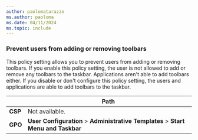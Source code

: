 ```yaml
---
author: paolomatarazzo
ms.author: paoloma
ms.date: 04/11/2024
ms.topic: include
---
```


### Prevent users from adding or removing toolbars

This policy setting allows you to prevent users from adding or removing toolbars. If you enable this policy setting, the user is not allowed to add or remove any toolbars to the taskbar. Applications aren't able to add toolbars either. If you disable or don't configure this policy setting, the users and applications are able to add toolbars to the taskbar.

|  | Path |
|--|--|
| **CSP** | Not available. |
| **GPO** | **User Configuration** > **Administrative Templates** > **Start Menu and Taskbar** |
